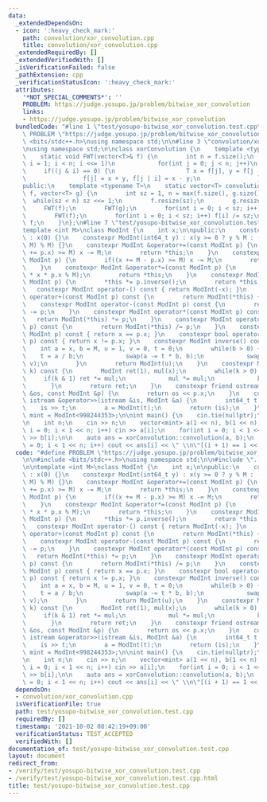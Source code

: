 ```yaml
---
data:
  _extendedDependsOn:
  - icon: ':heavy_check_mark:'
    path: convolution/xor_convolution.cpp
    title: convolution/xor_convolution.cpp
  _extendedRequiredBy: []
  _extendedVerifiedWith: []
  _isVerificationFailed: false
  _pathExtension: cpp
  _verificationStatusIcon: ':heavy_check_mark:'
  attributes:
    '*NOT_SPECIAL_COMMENTS*': ''
    PROBLEM: https://judge.yosupo.jp/problem/bitwise_xor_convolution
    links:
    - https://judge.yosupo.jp/problem/bitwise_xor_convolution
  bundledCode: "#line 1 \"test/yosupo-bitwise_xor_convolution.test.cpp\"\n#define\
    \ PROBLEM \"https://judge.yosupo.jp/problem/bitwise_xor_convolution\"\n\n#include\
    \ <bits/stdc++.h>\nusing namespace std;\n\n#line 3 \"convolution/xor_convolution.cpp\"\
    \nusing namespace std;\n\nclass xorConvolution {\n    template <typename T>\n\
    \    static void FWT(vector<T>& f) {\n        int n = f.size();\n        for(int\
    \ i = 1; i < n; i <<= 1)\n            for(int j = 0; j < n; j++)\n           \
    \     if((j & i) == 0) {\n                    T x = f[j], y = f[j | i];\n    \
    \                f[j] = x + y, f[j | i] = x - y;\n                }\n    }\n\n\
    public:\n    template <typename T>\n    static vector<T> convolution(vector<T>\
    \ f, vector<T> g) {\n        int sz = 1, n = max(f.size(), g.size());\n      \
    \  while(sz < n) sz <<= 1;\n        f.resize(sz);\n        g.resize(sz);\n   \
    \     FWT(f);\n        FWT(g);\n        for(int i = 0; i < sz; i++) f[i] *= g[i];\n\
    \        FWT(f);\n        for(int i = 0; i < sz; i++) f[i] /= sz;\n        return\
    \ f;\n    }\n};\n#line 7 \"test/yosupo-bitwise_xor_convolution.test.cpp\"\n\n\
    template <int M>\nclass ModInt {\n    int x;\n\npublic:\n    constexpr ModInt()\
    \ : x(0) {}\n    constexpr ModInt(int64_t y) : x(y >= 0 ? y % M : (M - (-y) %\
    \ M) % M) {}\n    constexpr ModInt &operator+=(const ModInt p) {\n        if((x\
    \ += p.x) >= M) x -= M;\n        return *this;\n    }\n    constexpr ModInt &operator-=(const\
    \ ModInt p) {\n        if((x += M - p.x) >= M) x -= M;\n        return *this;\n\
    \    }\n    constexpr ModInt &operator*=(const ModInt p) {\n        x = (int)(1LL\
    \ * x * p.x % M);\n        return *this;\n    }\n    constexpr ModInt &operator/=(const\
    \ ModInt p) {\n        *this *= p.inverse();\n        return *this;\n    }\n \
    \   constexpr ModInt operator-() const { return ModInt(-x); }\n    constexpr ModInt\
    \ operator+(const ModInt p) const {\n        return ModInt(*this) += p;\n    }\n\
    \    constexpr ModInt operator-(const ModInt p) const {\n        return ModInt(*this)\
    \ -= p;\n    }\n    constexpr ModInt operator*(const ModInt p) const {\n     \
    \   return ModInt(*this) *= p;\n    }\n    constexpr ModInt operator/(const ModInt\
    \ p) const {\n        return ModInt(*this) /= p;\n    }\n    constexpr bool operator==(const\
    \ ModInt p) const { return x == p.x; }\n    constexpr bool operator!=(const ModInt\
    \ p) const { return x != p.x; }\n    constexpr ModInt inverse() const {\n    \
    \    int a = x, b = M, u = 1, v = 0, t = 0;\n        while(b > 0) {\n        \
    \    t = a / b;\n            swap(a -= t * b, b);\n            swap(u -= t * v,\
    \ v);\n        }\n        return ModInt(u);\n    }\n    constexpr ModInt pow(int64_t\
    \ k) const {\n        ModInt ret(1), mul(x);\n        while(k > 0) {\n       \
    \     if(k & 1) ret *= mul;\n            mul *= mul;\n            k >>= 1;\n \
    \       }\n        return ret;\n    }\n    constexpr friend ostream &operator<<(ostream\
    \ &os, const ModInt &p) {\n        return os << p.x;\n    }\n    constexpr friend\
    \ istream &operator>>(istream &is, ModInt &a) {\n        int64_t t = 0;\n    \
    \    is >> t;\n        a = ModInt(t);\n        return (is);\n    }\n};\nusing\
    \ mint = ModInt<998244353>;\n\nint main() {\n    cin.tie(nullptr);\n    ios::sync_with_stdio(false);\n\
    \n    int n;\n    cin >> n;\n    vector<mint> a(1 << n), b(1 << n);\n    for(int\
    \ i = 0; i < 1 << n; i++) cin >> a[i];\n    for(int i = 0; i < 1 << n; i++) cin\
    \ >> b[i];\n\n    auto ans = xorConvolution::convolution(a, b);\n    for(int i\
    \ = 0; i < 1 << n; i++) cout << ans[i] << \" \\n\"[(i + 1) == 1 << n];\n}\n"
  code: "#define PROBLEM \"https://judge.yosupo.jp/problem/bitwise_xor_convolution\"\
    \n\n#include <bits/stdc++.h>\nusing namespace std;\n\n#include \"../convolution/xor_convolution.cpp\"\
    \n\ntemplate <int M>\nclass ModInt {\n    int x;\n\npublic:\n    constexpr ModInt()\
    \ : x(0) {}\n    constexpr ModInt(int64_t y) : x(y >= 0 ? y % M : (M - (-y) %\
    \ M) % M) {}\n    constexpr ModInt &operator+=(const ModInt p) {\n        if((x\
    \ += p.x) >= M) x -= M;\n        return *this;\n    }\n    constexpr ModInt &operator-=(const\
    \ ModInt p) {\n        if((x += M - p.x) >= M) x -= M;\n        return *this;\n\
    \    }\n    constexpr ModInt &operator*=(const ModInt p) {\n        x = (int)(1LL\
    \ * x * p.x % M);\n        return *this;\n    }\n    constexpr ModInt &operator/=(const\
    \ ModInt p) {\n        *this *= p.inverse();\n        return *this;\n    }\n \
    \   constexpr ModInt operator-() const { return ModInt(-x); }\n    constexpr ModInt\
    \ operator+(const ModInt p) const {\n        return ModInt(*this) += p;\n    }\n\
    \    constexpr ModInt operator-(const ModInt p) const {\n        return ModInt(*this)\
    \ -= p;\n    }\n    constexpr ModInt operator*(const ModInt p) const {\n     \
    \   return ModInt(*this) *= p;\n    }\n    constexpr ModInt operator/(const ModInt\
    \ p) const {\n        return ModInt(*this) /= p;\n    }\n    constexpr bool operator==(const\
    \ ModInt p) const { return x == p.x; }\n    constexpr bool operator!=(const ModInt\
    \ p) const { return x != p.x; }\n    constexpr ModInt inverse() const {\n    \
    \    int a = x, b = M, u = 1, v = 0, t = 0;\n        while(b > 0) {\n        \
    \    t = a / b;\n            swap(a -= t * b, b);\n            swap(u -= t * v,\
    \ v);\n        }\n        return ModInt(u);\n    }\n    constexpr ModInt pow(int64_t\
    \ k) const {\n        ModInt ret(1), mul(x);\n        while(k > 0) {\n       \
    \     if(k & 1) ret *= mul;\n            mul *= mul;\n            k >>= 1;\n \
    \       }\n        return ret;\n    }\n    constexpr friend ostream &operator<<(ostream\
    \ &os, const ModInt &p) {\n        return os << p.x;\n    }\n    constexpr friend\
    \ istream &operator>>(istream &is, ModInt &a) {\n        int64_t t = 0;\n    \
    \    is >> t;\n        a = ModInt(t);\n        return (is);\n    }\n};\nusing\
    \ mint = ModInt<998244353>;\n\nint main() {\n    cin.tie(nullptr);\n    ios::sync_with_stdio(false);\n\
    \n    int n;\n    cin >> n;\n    vector<mint> a(1 << n), b(1 << n);\n    for(int\
    \ i = 0; i < 1 << n; i++) cin >> a[i];\n    for(int i = 0; i < 1 << n; i++) cin\
    \ >> b[i];\n\n    auto ans = xorConvolution::convolution(a, b);\n    for(int i\
    \ = 0; i < 1 << n; i++) cout << ans[i] << \" \\n\"[(i + 1) == 1 << n];\n}"
  dependsOn:
  - convolution/xor_convolution.cpp
  isVerificationFile: true
  path: test/yosupo-bitwise_xor_convolution.test.cpp
  requiredBy: []
  timestamp: '2021-10-02 08:42:19+09:00'
  verificationStatus: TEST_ACCEPTED
  verifiedWith: []
documentation_of: test/yosupo-bitwise_xor_convolution.test.cpp
layout: document
redirect_from:
- /verify/test/yosupo-bitwise_xor_convolution.test.cpp
- /verify/test/yosupo-bitwise_xor_convolution.test.cpp.html
title: test/yosupo-bitwise_xor_convolution.test.cpp
---
```

